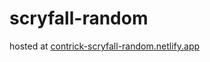 # scryfall-random

hosted at [contrick-scryfall-random.netlify.app](contrick-scryfall-random.netlify.app)
